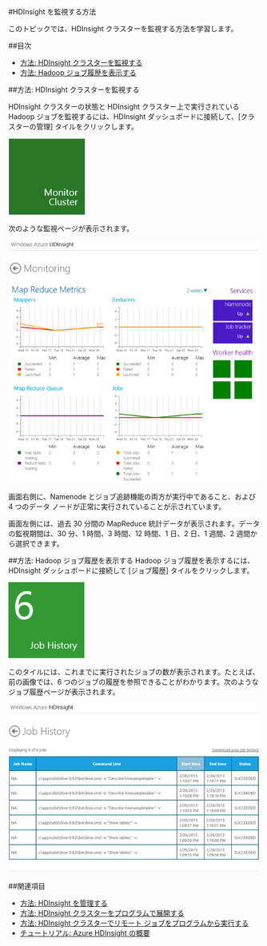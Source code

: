 <properties linkid="manage-services-hdinsight-howto-monitor-hdinsight" urlDisplayName="監視" pageTitle="HDInsight の監視 | Azure" metaKeywords="" description="HDInsight クラスターを監視し、Azure 管理ポータルを介して Hadoop ジョブ履歴を表示する方法を説明します。" metaCanonical="" services="hdinsight" documentationCenter="" title="HDInsight を監視する方法" authors="jgao" solutions="" manager="paulettm" editor="mollybos" />




#HDInsight を監視する方法

このトピックでは、HDInsight クラスターを監視する方法を学習します。

##目次

* [方法: HDInsight クラスターを監視する](#monitorcluster)
* [方法: Hadoop ジョブ履歴を表示する](#jobhistory)

##<a id="monitorcluster"></a>方法: HDInsight クラスターを監視する

HDInsight クラスターの状態と HDInsight クラスター上で実行されている Hadoop ジョブを監視するには、HDInsight ダッシュボードに接続して、[クラスターの管理] タイルをクリックします。

![HDI.TileMonitorCluster][hdi-monitor-cluster-tile]

次のような監視ページが表示されます。

![HDI.MonitorPage][hdi-monitor-page]


画面右側に、Namenode とジョブ追跡機能の両方が実行中であること、および 4 つのデータ ノードが正常に実行されていることが示されています。

画面左側には、過去 30 分間の MapReduce 統計データが表示されます。データの監視期間は、30 分、1 時間、3 時間、12 時間、1 日、2 日、1 週間、2 週間から選択できます。

##<a id="jobhistory"></a>方法: Hadoop ジョブ履歴を表示する
Hadoop ジョブ履歴を表示するには、HDInsight ダッシュボードに接続して [ジョブ履歴] タイルをクリックします。

![HDI.TileJobHistory][hdi-job-history-tile]

このタイルには、これまでに実行されたジョブの数が表示されます。たとえば、前の画像では、6 つのジョブの履歴を参照できることがわかります。次のようなジョブ履歴ページが表示されます。

![HDI.JobHistoryPage][hdi-job-history-page]


##関連項目

* [方法: HDInsight を管理する](/ja-jp/manage/services/hdinsight/howto-administer-hdinsight/)
* [方法: HDInsight クラスターをプログラムで展開する](/ja-jp/manage/services/hdinsight/howto-deploy-cluster/)
* [方法: HDInsight クラスターでリモート ジョブをプログラムから実行する](/ja-jp/manage/services/hdinsight/howto-execute-jobs-programmatically/)
* [チュートリアル: Azure HDInsight の概要](/ja-jp/manage/services/hdinsight/get-started-hdinsight/)

[hdi-monitor-cluster-tile]: ./media/hdinsight-monitor/HDI.TileMonitorCluster.PNG
[hdi-monitor-page]: ./media/hdinsight-monitor/HDI.MonitorPage.PNG
[hdi-job-history-tile]: ./media/hdinsight-monitor/HDI.TileJobHistory.PNG
[hdi-job-history-page]: ./media/hdinsight-monitor/HDI.JobHistoryPage.PNG

